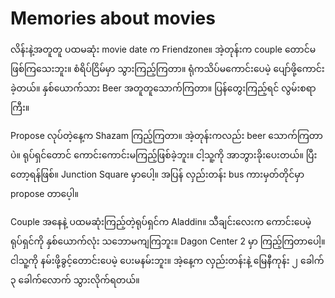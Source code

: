 # Memories about movies

လိန်းနဲ့အတူတူ ပထမဆုံး movie date က Friendzone။ အဲ့တုန်းက couple တောင်မဖြစ်ကြသေးဘူး။ စံရိပ်ငြိမ်မှာ သွားကြည့်ကြတာ။ ရုံကသိပ်မကောင်းပေမဲ့ ပျော်ဖို့ကောင်းခဲ့တယ်။ နှစ်ယောက်သား Beer အတူတူသောက်ကြတာ။ ပြန်တွေးကြည့်ရင် လွမ်းစရာကြီး။ 

Propose လုပ်တဲ့နေ့က Shazam ကြည့်ကြတာ။ အဲ့တုန်းကလည်း beer သောက်ကြတာပဲ။ ရုပ်ရှင်တောင် ကောင်းကောင်းမကြည့်ဖြစ်ခဲ့ဘူး။ ငါ့သူ့ကို အာဘွားခိုးပေးတယ်။ ပြီးတော့ရန်ဖြစ်။ Junction Square မှာပေါ့။ အပြန် လှည်းတန်း bus ကားမှတ်တိုင်မှာ propose တာပေ့ါ။

Couple အနေနဲ့ ပထမဆုံးကြည့်တဲ့ရုပ်ရှင်က Aladdin။ သီချင်းလေးက ကောင်းပေမဲ့ ရုပ်ရှင်ကို နှစ်ယောက်လုံး သဘောမကျကြဘူး။ Dagon Center 2 မှာ ကြည့်ကြတာပေါ့။ ငါသူ့ကို နမ်းဖို့ခွင့်တောင်းပေမဲ့ ပေးမနမ်းဘူး။ အဲ့နေ့က လှည်းတန်းနဲ့ မြေနီကုန်း ၂ ခေါက် ၃ ခေါက်လောက် သွားလိုက်ရတယ်။ 